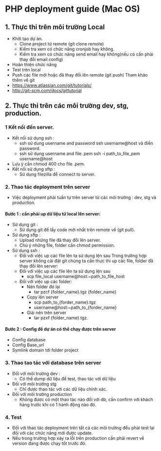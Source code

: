 # PHP deployment guide (Mac OS)

## 1. Thực thi trên môi trường Local
* Khởi tạo dự án.
    * Clone project từ remote (git clone remote) 
    * Kiểm tra xem có chức năng cronjob hay không.
    * Kiểm tra xem có chức năng send email hay không(nếu có cần phải thay đổi email config)
* Hoàn thiện chức năng 
* Test trên local
* Push các file mới hoặc đã thay đổi lên remote (git push)
Tham khảo thêm về git
* <https://www.atlassian.com/git/tutorials/>
* <http://git-scm.com/docs/gittutorial>

## 2. Thực thi trên các môi trường dev, stg, production.
### 1 Kết nối đến server.
* Kết nối sử dụng ssh :
    - ssh sử dung username and password
    ssh username@host và điền password.
    - ssh sử dụng username and file .pem
    ssh -i path_to_file_pem username@host
* Lưu ý cần chmod 400 cho file .pem.
* Kết nối sử dụng sftp :
    - Sử dụng filezilla để connect to server.

### 2. Thao tác deployment trên server
* Việc deployment phải tuần tự trên server từ các môi trường : dev, stg và production.

#### Bước 1 : cần phải up dữ liệu từ local lên server:
- Sử dụng git :
    + Sử dụng git để lấy code mới nhất trên remote về (git pull).
- Sử dụng sftp :
    + Upload những file đã thay đổi lên server.
    + Chú ý những file, folder cần chmod permission.
- Sử dụng ssh :
    + Đối với việc up các file lên ta sử dụng lện sau
Trong trường hợp server không cài đặt git chúng ta cần thực thi up các file, folder đã thay đổi lên server:
    + Đối với việc up các file lên ta sử dụng lện sau
        * scp file_local username@host:~path_to_file_host
    + Đối với việc up các folder:
        * Nén folder đó lại 
            - tar pzcf {folder_name}.tgz {folder_name}
        * Copy lên server
            - scp path_to_{forder_name}.tgz 
            - username@host:~path_to_{forder_name}
        * Giải nén trên server
            - tar pzxf {folder_name}.tgz.

#### Bước 2 : Config để dự án có thể chạy được trên server
* Config database
* Config Base_url
* Symlink domain tới folder project

### 3. Thao tao tác với database trên server
* Đối với môi trường dev :
    - Có thể dump dữ liệu để test, thao tác với dữ liệu
* Đối với môi trường stg
    - Chỉ được thao tác với các dữ liệu chính xác.
* Đối với môi trường production
    - Không được có một thao tác nào đối với db, cần confirm với khách hàng trước khi có 1 hành động nào đó.

### 4. Test
* Đối với thao tác deployment trên tất cả các môi trường đều phải test lại đối với các chức năng mới được update.
* Nếu trong trường hợp xảy ra lỗi trên production cần phải revert về version đang được chạy tốt trước đó.  
